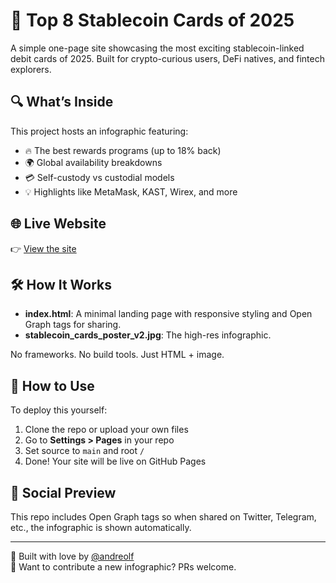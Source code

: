 # 🧾 Top 8 Stablecoin Cards of 2025

A simple one-page site showcasing the most exciting stablecoin-linked debit cards of 2025. Built for crypto-curious users, DeFi natives, and fintech explorers.

## 🔍 What’s Inside

This project hosts an infographic featuring:

- 🔥 The best rewards programs (up to 18% back)
- 🌍 Global availability breakdowns
- 💳 Self-custody vs custodial models
- 💡 Highlights like MetaMask, KAST, Wirex, and more

## 🌐 Live Website

👉 [View the site](https://andreolf.github.io/stablecoin-cards/)

## 🛠 How It Works

- **index.html**: A minimal landing page with responsive styling and Open Graph tags for sharing.
- **stablecoin_cards_poster_v2.jpg**: The high-res infographic.

No frameworks. No build tools. Just HTML + image.

## 🚀 How to Use

To deploy this yourself:
1. Clone the repo or upload your own files
2. Go to **Settings > Pages** in your repo
3. Set source to `main` and root `/`
4. Done! Your site will be live on GitHub Pages

## 📸 Social Preview

This repo includes Open Graph tags so when shared on Twitter, Telegram, etc., the infographic is shown automatically.

---

🧠 Built with love by [@andreolf](https://github.com/andreolf)  
💬 Want to contribute a new infographic? PRs welcome.
